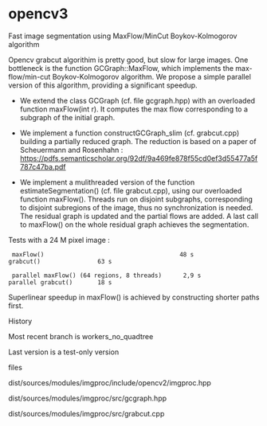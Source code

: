 # opencv3 

Fast image segmentation using MaxFlow/MinCut Boykov-Kolmogorov algorithm

Opencv grabcut algorithim is pretty good, but slow for large images. One bottleneck is the  function
GCGraph::MaxFlow, which implements the max-flow/min-cut Boykov-Kolmogorov algorithm. 
We propose a simple parallel version of this algorithm, providing a significant speedup.

   - We extend the class GCGraph (cf. file gcgraph.hpp) with an overloaded function maxFlow(int r). It computes
   the max flow corresponding to a subgraph of the initial graph. 
   
   - We implement a function constructGCGraph_slim (cf. grabcut.cpp) building a partially reduced graph. The reduction is based 
    on a paper of Scheuermann and Rosenhahn : https://pdfs.semanticscholar.org/92df/9a469fe878f55cd0ef3d55477a5f787c47ba.pdf
    
   - We implement a mulithreaded version of the function estimateSegmentation() (cf. file grabcut.cpp), 
    using our overloaded function maxFlow(). Threads run on disjoint subgraphs, corresponding to disjoint subregions of the image, thus       no synchronization is needed. The residual graph is updated and the partial flows are added. 
    A last call to maxFlow() on the whole residual graph achieves the segmentation.
    
Tests with a 24 M pixel image :

     maxFlow()                                      48 s           grabcut()                63 s
     
     parallel maxFlow() (64 regions, 8 threads)      2,9 s         parallel grabcut()       18 s

 
 Superlinear speedup in maxFlow() is achieved by constructing shorter paths first.
 
History

  Most recent branch is workers_no_quadtree
  
  Last version is a test-only version

files

 dist/sources/modules/imgproc/include/opencv2/imgproc.hpp
 
 dist/sources/modules/imgproc/src/gcgraph.hpp
 
 dist/sources/modules/imgproc/src/grabcut.cpp
